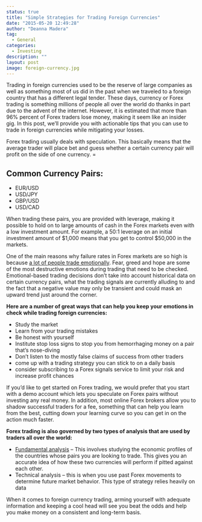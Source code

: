```yaml
---
status: true
title: "Simple Strategies for Trading Foreign Currencies"
date: "2015-05-20 12:49:28"
author: "Deanna Madera"
tag:
  - General
categories:
  - Investing
description: ""
layout: post
image: foreign-currency.jpg
---
```


Trading in foreign currencies used to be the reserve of large companies as well as something most of us did in the past when we traveled to a foreign country that has a different legal tender. These days, currency or Forex trading is something millions of people all over the world do thanks in part due to the advent of the internet. However, it is estimated that more than 96% percent of Forex traders lose money, making it seem like an insider gig. In this post, we’ll provide you with actionable tips that you can use to trade in foreign currencies while mitigating your losses.

Forex trading usually deals with speculation. This basically means that the average trader will place bet and guess whether a certain currency pair will profit on the side of one currency. =

## Common Currency Pairs:

- EUR/USD
- USD/JPY
- GBP/USD
- USD/CAD

When trading these pairs, you are provided with leverage, making it possible to hold on to large amounts of cash in the Forex markets even with a low investment amount. For example, a 50:1 leverage on an initial investment amount of $1,000 means that you get to control $50,000 in the markets.

One of the main reasons why failure rates in Forex markets are so high is because [a lot of people trade emotionally](https://optionalpha.com/the-14-stages-of-investor-emotions-and-trading-psychology-10433.html). Fear, greed and hope are some of the most destructive emotions during trading that need to be checked. Emotional-based trading decisions don’t take into account historical data on certain currency pairs, what the trading signals are currently alluding to and the fact that a negative value may only be transient and could mask an upward trend just around the corner.

**Here are a number of great ways that can help you keep your emotions in check while trading foreign currencies:**

- Study the market
- Learn from your trading mistakes
- Be honest with yourself
- Institute stop loss signs to stop you from hemorrhaging money on a pair that’s nose-diving
- Don’t listen to the mostly false claims of success from other traders
- come up with a trading strategy you can stick to on a daily basis
- consider subscribing to a Forex signals service to limit your risk and increase profit chances

If you’d like to get started on Forex trading, we would prefer that you start with a demo account which lets you speculate on Forex pairs without investing any real money. In addition, most online Forex brokers allow you to shadow successful traders for a fee, something that can help you learn from the best, cutting down your learning curve so you can get in on the action much faster.

**Forex trading is also governed by two types of analysis that are used by traders all over the world:**

- [Fundamental analysis](https://www.forex.com/forex-fundamental-analysis.html) – This involves studying the economic profiles of the countries whose pairs you are looking to trade. This gives you an accurate idea of how these two currencies will perform if pitted against each other.
- Technical analysis – this is when you use past Forex movements to determine future market behavior. This type of strategy relies heavily on data

When it comes to foreign currency trading, arming yourself with adequate information and keeping a cool head will see you beat the odds and help you make money on a consistent and long-term basis.
